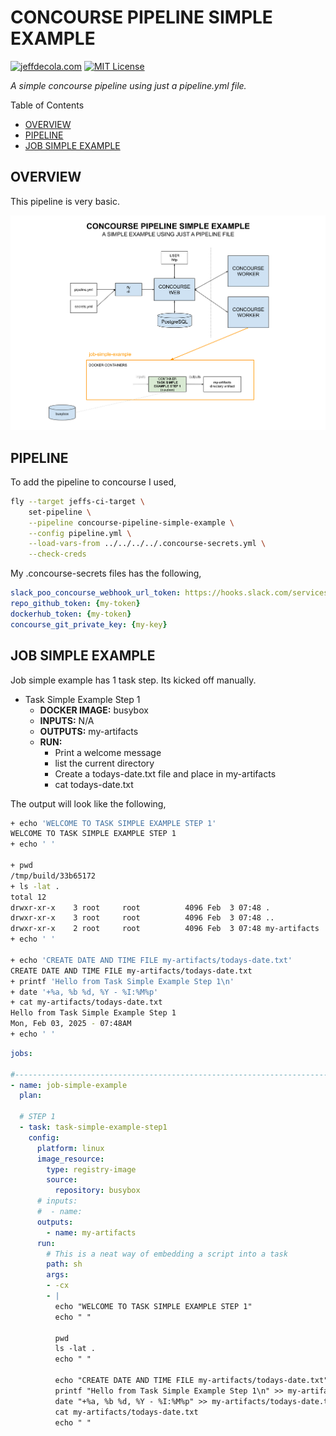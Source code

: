 # CONCOURSE PIPELINE SIMPLE EXAMPLE

[![jeffdecola.com](https://img.shields.io/badge/website-jeffdecola.com-blue)](https://jeffdecola.com)
[![MIT License](https://img.shields.io/:license-mit-blue.svg)](https://jeffdecola.mit-license.org)

  _A simple concourse pipeline using just a pipeline.yml file._

Table of Contents

* [OVERVIEW](https://github.com/JeffDeCola/my-cicd-pipeline-examples/tree/master/concourse-pipelines/concourse-pipeline-simple-example#overview)
* [PIPELINE](https://github.com/JeffDeCola/my-cicd-pipeline-examples/tree/master/concourse-pipelines/concourse-pipeline-simple-example#pipeline)
* [JOB SIMPLE EXAMPLE](https://github.com/JeffDeCola/my-cicd-pipeline-examples/tree/master/concourse-pipelines/concourse-pipeline-simple-example#job-simple-example)

## OVERVIEW

This pipeline is very basic.

![IMAGE - concourse-pipeline-simple-example.svg - IMAGE](../../docs/pics/concourse-pipeline-simple-example.svg)

## PIPELINE

To add the pipeline to concourse I used,

```bash
fly --target jeffs-ci-target \
    set-pipeline \
    --pipeline concourse-pipeline-simple-example \
    --config pipeline.yml \
    --load-vars-from ../../../../.concourse-secrets.yml \
    --check-creds
```

My .concourse-secrets files has the following,

```yml
slack_poo_concourse_webhook_url_token: https://hooks.slack.com/services/{my-token}
repo_github_token: {my-token}
dockerhub_token: {my-token}
concourse_git_private_key: {my-key}
```

## JOB SIMPLE EXAMPLE

Job simple example has 1 task step. Its kicked off manually.

* Task Simple Example Step 1
  * **DOCKER IMAGE:** busybox
  * **INPUTS:** N/A
  * **OUTPUTS:** my-artifacts
  * **RUN:**
    * Print a welcome message
    * list the current directory
    * Create a todays-date.txt file and place in my-artifacts
    * cat todays-date.txt

The output will look like the following,

```bash
+ echo 'WELCOME TO TASK SIMPLE EXAMPLE STEP 1'
WELCOME TO TASK SIMPLE EXAMPLE STEP 1
+ echo ' '
 
+ pwd
/tmp/build/33b65172
+ ls -lat .
total 12
drwxr-xr-x    3 root     root          4096 Feb  3 07:48 .
drwxr-xr-x    3 root     root          4096 Feb  3 07:48 ..
drwxr-xr-x    2 root     root          4096 Feb  3 07:48 my-artifacts
+ echo ' '
 
+ echo 'CREATE DATE AND TIME FILE my-artifacts/todays-date.txt'
CREATE DATE AND TIME FILE my-artifacts/todays-date.txt
+ printf 'Hello from Task Simple Example Step 1\n'
+ date '+%a, %b %d, %Y - %I:%M%p'
+ cat my-artifacts/todays-date.txt
Hello from Task Simple Example Step 1
Mon, Feb 03, 2025 - 07:48AM
+ echo ' '
```

```yaml
jobs:

#------------------------------------------------------------------------------------------
- name: job-simple-example
  plan:

  # STEP 1
  - task: task-simple-example-step1
    config:
      platform: linux
      image_resource:
        type: registry-image
        source:
          repository: busybox
      # inputs:
      #  - name:
      outputs:
        - name: my-artifacts
      run:
        # This is a neat way of embedding a script into a task
        path: sh
        args:
        - -cx
        - |
          echo "WELCOME TO TASK SIMPLE EXAMPLE STEP 1"
          echo " "

          pwd
          ls -lat .
          echo " "

          echo "CREATE DATE AND TIME FILE my-artifacts/todays-date.txt"
          printf "Hello from Task Simple Example Step 1\n" >> my-artifacts/todays-date.txt
          date "+%a, %b %d, %Y - %I:%M%p" >> my-artifacts/todays-date.txt
          cat my-artifacts/todays-date.txt
          echo " "
```
